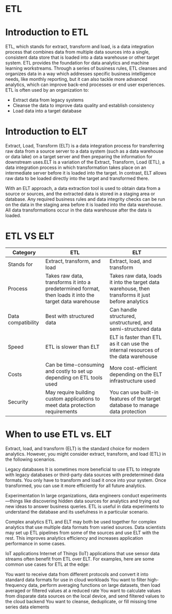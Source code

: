 # ETL

# Introduction to ETL 
ETL, which stands for extract, transform and load, is a data integration process that combines data from multiple data sources into a single, consistent data store that is loaded into a data warehouse or other target system.
ETL provides the foundation for data analytics and machine learning workstreams. Through a series of business rules, ETL cleanses and organizes data in a way which addresses specific business intelligence needs, like monthly reporting, but it can also tackle more advanced analytics, which can improve back-end processes or end user experiences. ETL is often used by an organization to: 

- Extract data from legacy systems
- Cleanse the data to improve data quality and establish consistency
- Load data into a target database

# Introduction to ELT
Extract, Load, Transform (ELT) is a data integration process for transferring raw data from a source server to a data system (such as a data warehouse or data lake) on a target server and then preparing the information for downstream uses.ELT is a variation of the Extract, Transform, Load (ETL), a data integration process in which transformation takes place on an intermediate server before it is loaded into the target. In contrast, ELT allows raw data to be loaded directly into the target and transformed there.

With an ELT approach, a data extraction tool is used to obtain data from a source or sources, and the extracted data is stored in a staging area or database. Any required business rules and data integrity checks can be run on the data in the staging area before it is loaded into the data warehouse. All data transformations occur in the data warehouse after the data is loaded.

# ETL VS ELT

| Category | ETL | ELT |
| -------  | ------| ------- |
| Stands for |Extract, transform, and load   | Extract, load, and transform |
|	Process | Takes raw data, transforms it into a predetermined format, then loads it into the target data warehouse|Takes raw data, loads it into the target data warehouse, then transforms it just before analytics|
|Data compatibility|Best with structured data|Can handle structured, unstructured, and semi-structured data|
|Speed|ETL is slower than ELT|ELT is faster than ETL as it can use the internal resources of the data warehouse|
|Costs|Can be time-consuming and costly to set up depending on ETL tools used|More cost-efficient depending on the ELT infrastructure used|
|Security|May require building custom applications to meet data protection requirements|You can use built-in features of the target database to manage data protection|

# When to use ETL vs. ELT
Extract, load, and transform (ELT) is the standard choice for modern analytics. However, you might consider extract, transform, and load (ETL) in the following scenarios.

Legacy databases
It is sometimes more beneficial to use ETL to integrate with legacy databases or third-party data sources with predetermined data formats. You only have to transform and load it once into your system. Once transformed, you can use it more efficiently for all future analytics.

Experimentation
In large organizations, data engineers conduct experiments—things like discovering hidden data sources for analytics and trying out new ideas to answer business queries. ETL is useful in data experiments to understand the database and its usefulness in a particular scenario.

Complex analytics
ETL and ELT may both be used together for complex analytics that use multiple data formats from varied sources. Data scientists may set up ETL pipelines from some of the sources and use ELT with the rest. This improves analytics efficiency and increases application performance in some cases.

IoT applications
Internet of Things (IoT) applications that use sensor data streams often benefit from ETL over ELT. For examples, here are some common use cases for ETL at the edge:

You want to receive data from different protocols and convert it into standard data formats for use in cloud workloads
You want to filter high-frequency data, perform averaging functions on large datasets, then load averaged or filtered values at a reduced rate
You want to calculate values from disparate data sources on the local device, and send filtered values to the cloud backend
You want to cleanse, deduplicate, or fill missing time series data elements


